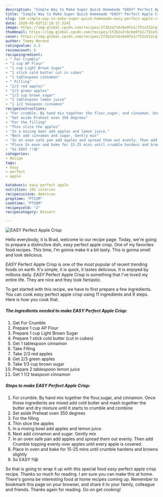 ```yaml
---
description: "Simple Way to Make Super Quick Homemade *EASY* Perfect Apple Crisp"
title: "Simple Way to Make Super Quick Homemade *EASY* Perfect Apple Crisp"
slug: 148-simple-way-to-make-super-quick-homemade-easy-perfect-apple-crisp
date: 2020-05-03T12:18:17.514Z
image: https://img-global.cpcdn.com/recipes/1f2b2a7cbcbe0fe1/751x532cq70/easy-perfect-apple-crisp-recipe-main-photo.jpg
thumbnail: https://img-global.cpcdn.com/recipes/1f2b2a7cbcbe0fe1/751x532cq70/easy-perfect-apple-crisp-recipe-main-photo.jpg
cover: https://img-global.cpcdn.com/recipes/1f2b2a7cbcbe0fe1/751x532cq70/easy-perfect-apple-crisp-recipe-main-photo.jpg
author: Tommy Moreno
ratingvalue: 4.3
reviewcount: 6
recipeingredient:
- " For Crumble"
- "1 cup AP Flour"
- "1 cup Light Brown Sugar"
- "1 stick cold butter cut in cubes"
- "1 tablespoon cinnamon"
- " Filling"
- "2/3 red apples"
- "2/3 green apples"
- "1/3 cup brown sugar"
- "2 tablespoon lemon juice"
- "1 1/2 teaspoon cinnamon"
recipeinstructions:
- "For crumble. By hand mix together the flour,sugar, and cinnamon. Once those ingredients are mixed add cold butter and mash together the butter and dry mixture until it starts to crumble and combine"
- "Set aside Preheat oven 350 degrees"
- "For the filling"
- "Thin slice the apples"
- "In a mixing bowl add apples and lemon juice."
- "Next add cinnamon and sugar. Gently mix"
- "In an oven safe pan add apples and spread them out evenly. Then add Crumble topping evenly over apples until every apple is covered."
- "Place In oven and bake for 15-25 mins until crumble hardens and browns slightly"
- "So EASY !!😆"
categories:
- Recipe
tags:
- easy
- perfect
- apple

katakunci: easy perfect apple 
nutrition: 191 calories
recipecuisine: American
preptime: "PT22M"
cooktime: "PT58M"
recipeyield: "2"
recipecategory: Dessert

---
```



![*EASY* Perfect Apple Crisp](https://img-global.cpcdn.com/recipes/1f2b2a7cbcbe0fe1/751x532cq70/easy-perfect-apple-crisp-recipe-main-photo.jpg)

Hello everybody, it is Brad, welcome to our recipe page. Today, we're going to prepare a distinctive dish, *easy* perfect apple crisp. One of my favorites food recipes. This time, I'm gonna make it a bit tasty. This is gonna smell and look delicious.

*EASY* Perfect Apple Crisp is one of the most popular of recent trending foods on earth. It's simple, it is quick, it tastes delicious. It is enjoyed by millions daily. *EASY* Perfect Apple Crisp is something that I've loved my entire life. They are nice and they look fantastic.




To get started with this recipe, we have to first prepare a few ingredients. You can cook *easy* perfect apple crisp using 11 ingredients and 9 steps. Here is how you cook that.

##### The ingredients needed to make *EASY* Perfect Apple Crisp:

1. Get  For Crumble
1. Prepare 1 cup AP Flour
1. Prepare 1 cup Light Brown Sugar
1. Prepare 1 stick cold butter (cut in cubes)
1. Get 1 tablespoon cinnamon
1. Take  Filling
1. Take 2/3 red apples
1. Get 2/3 green apples
1. Take 1/3 cup brown sugar
1. Prepare 2 tablespoon lemon juice
1. Get 1 1/2 teaspoon cinnamon




##### Steps to make *EASY* Perfect Apple Crisp:

1. For crumble. By hand mix together the flour,sugar, and cinnamon. Once those ingredients are mixed add cold butter and mash together the butter and dry mixture until it starts to crumble and combine
1. Set aside Preheat oven 350 degrees
1. For the filling
1. Thin slice the apples
1. In a mixing bowl add apples and lemon juice.
1. Next add cinnamon and sugar. Gently mix
1. In an oven safe pan add apples and spread them out evenly. Then add Crumble topping evenly over apples until every apple is covered.
1. Place In oven and bake for 15-25 mins until crumble hardens and browns slightly
1. So EASY !!😆




So that is going to wrap it up with this special food *easy* perfect apple crisp recipe. Thanks so much for reading. I am sure you can make this at home. There's gonna be interesting food at home recipes coming up. Remember to bookmark this page on your browser, and share it to your family, colleague and friends. Thanks again for reading. Go on get cooking!
